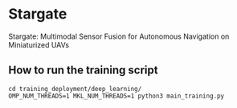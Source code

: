# Stargate
Stargate: Multimodal Sensor Fusion for Autonomous Navigation on Miniaturized UAVs

## How to run the training script
`cd training_deployment/deep_learning/` \
`OMP_NUM_THREADS=1 MKL_NUM_THREADS=1 python3 main_training.py`
